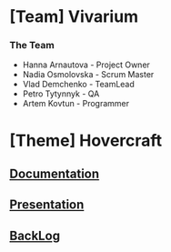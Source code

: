 # [Team] Vivarium

### The Team
* Hanna Arnautova - Project Owner
* Nadia Osmolovska - Scrum Master
* Vlad Demchenko - TeamLead
* Petro Tytynnyk - QA
* Artem Kovtun - Programmer

# [Theme] Hovercraft
## [Documentation](https://docs.google.com/document/d/1JyV0ViiYVnGvyrKTF4wbdn-p6oPffxsg9a8Uhsoo2I0/edit?usp=sharing)
## [Presentation](https://docs.google.com/presentation/d/1z1jvBicq476FkcBde9EGEOWvIidIvTBUfIk4BAZKZ3M)
## [BackLog](https://docs.google.com/spreadsheets/d/1z6GHyuT0LEgNXhS-u-57becTaySEWEbpg2JHoDbA46c/edit#gid=1759425724)
